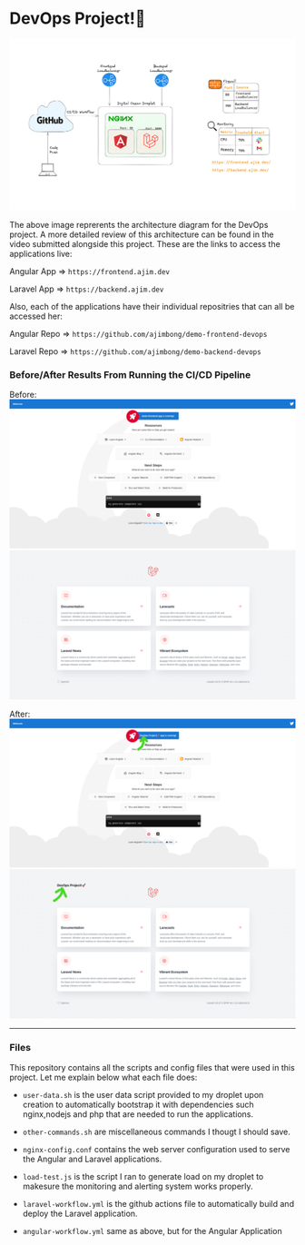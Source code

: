 # DevOps Project!🚀

![](./assets/devops_architecture.png)

The above image reprerents the architecture diagram for the DevOps project. A more detailed review of this architecture can be found in the video submitted alongside this project. These are the links to access the applications live:

Angular App => `https://frontend.ajim.dev`

Laravel App => `https://backend.ajim.dev`


Also, each of the applications have their individual repositries that can all be accessed her:

Angular Repo => `https://github.com/ajimbong/demo-frontend-devops`

Laravel Repo => `https://github.com/ajimbong/demo-backend-devops`


### Before/After Results From Running the CI/CD Pipeline
Before:
![](./assets/frontend-before.png)
![](./assets/backend-before.png)

After:
![](./assets/frontend-after.png)
![](./assets/backend-after.png)

---

### Files
This repository contains all the scripts and config files that were used in this project. Let me explain below what each file does:

- `user-data.sh` is the user data script provided to my droplet upon creation to automatically bootstrap it with dependencies such nginx,nodejs and php that are needed to run the applications.

- `other-commands.sh` are miscellaneous commands I thougt I should save.

- `nginx-config.conf` contains the web server configuration used to serve the Angular and Laravel applications.

- `load-test.js` is the script I ran to generate load on my droplet to makesure the monitoring and alerting system works properly.

- `laravel-workflow.yml` is the github actions file to automatically build and deploy the Laravel application.

- `angular-workflow.yml` same as above, but for the Angular Application


